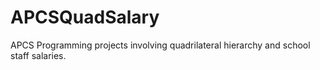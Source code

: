 # APCSQuadSalary
APCS Programming projects involving quadrilateral hierarchy and school staff salaries.
